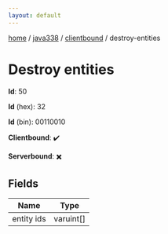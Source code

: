 ```yaml
---
layout: default
---
```


[home](/)  /  [java338](/protocol/java338)  /  [clientbound](/protocol/java338/clientbound)  /  destroy-entities

# Destroy entities

**Id**: 50

**Id** (hex): 32

**Id** (bin): 00110010

**Clientbound**: ✔️

**Serverbound**: ✖️

## Fields

Name | Type
---|---
entity ids | varuint[]
